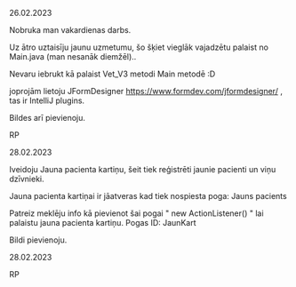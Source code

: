 26.02.2023

Nobruka man vakardienas darbs.

Uz ātro uztaisīju jaunu uzmetumu, šo šķiet vieglāk vajadzētu palaist no Main.java (man nesanāk diemžēl)..

Nevaru iebrukt kā palaist Vet_V3 metodi Main metodē :D

joprojām lietoju JFormDesigner https://www.formdev.com/jformdesigner/ , tas ir IntelliJ plugins.

Bildes arī pievienoju.

RP

28.02.2023

Iveidoju Jauna pacienta kartiņu, šeit tiek reģistrēti jaunie pacienti un viņu dzīvnieki.

Jauna pacienta kartiņai ir jāatveras kad tiek nospiesta poga: Jauns pacients

Patreiz meklēju info kā pievienot šai pogai " new ActionListener() " lai palaistu jauna pacienta kartiņu. Pogas ID: JaunKart

Bildi pievienoju.

28.02.2023

RP
